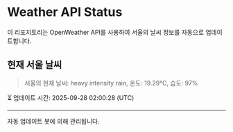 
# Weather API Status

이 리포지토리는 OpenWeather API를 사용하여 서울의 날씨 정보를 자동으로 업데이트합니다.

## 현재 서울 날씨
> 서울의 현재 날씨: heavy intensity rain, 온도: 19.29°C, 습도: 97%

⏳ 업데이트 시간: 2025-09-28 02:00:28 (UTC)

---
자동 업데이트 봇에 의해 관리됩니다.
